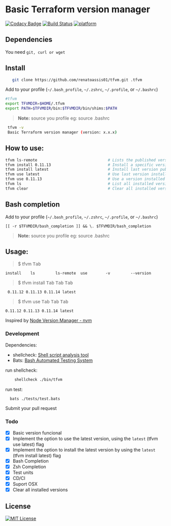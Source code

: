 # Basic Terraform version manager

[![Codacy Badge](https://api.codacy.com/project/badge/Grade/e54dd13e95b74a3d897cb89c7dd836a2)](https://app.codacy.com/app/renatoassis/tfvm?utm_source=github.com&utm_medium=referral&utm_content=renatoassis01/tfvm&utm_campaign=Badge_Grade_Dashboard)
[![Build Status](https://dev.azure.com/renatoassis/Basic%20Terraform%20version%20manager/_apis/build/status/renatoassis01.tfvm?branchName=master)](https://dev.azure.com/renatoassis/Basic%20Terraform%20version%20manager/_build/latest?definitionId=1&branchName=master)
[![platform](https://img.shields.io/badge/platform-linux%20%7C%20macosx-9cf.svg)](https://img.shields.io/badge/platform-linux%20%7C%20macosx-9cf.svg)

## Dependencies

You need `git, curl or wget`

## Install

 ```sh
    git clone https://github.com/renatoassis01/tfvm.git .tfvm
 ```

Add to your profile (`~/.bash_profile`, `~/.zshrc`, `~/.profile`, or `~/.bashrc`)

```sh
#tfvm
export TFVMDIR=$HOME/.tfvm
export PATH=$TFVMDIR/bin:$TFVMDIR/bin/shims:$PATH
```

> **Note:**  source you profile eg: source .bashrc

```sh
 tfvm -v
 Basic Terraform version manager (version: x.x.x)

```

## How to use:

```sh
tfvm ls-remote                               # Lists the published version
tfvm install 0.11.13                         # Install a specific version number
tfvm install latest                          # Install last version published
tfvm use latest                              # Use last version installed
tfvm use 0.11.13                             # Use a version installed
tfvm ls                                      # List all installed versions
tfvm clear                                   # Clear all installed versions except enabled version
```                                     


## Bash completion

Add to your profile (`~/.bash_profile`, `~/.zshrc`, `~/.profile`, or `~/.bashrc`)

```
[[ -r $TFVMDIR/bash_completion ]] && \. $TFVMDIR/bash_completion

```
> **Note:**  source you profile eg: source .bashrc

## Usage:

> $ tfvm <kbd>Tab</kbd>

```
install    ls         ls-remote  use        -v         --version 
```

> $ tfvm install <kbd>Tab</kbd> <kbd>Tab</kbd> <kbd>Tab</kbd>

```
 0.11.12 0.11.13 0.11.14 latest  
```

> $ tfvm use <kbd>Tab</kbd> <kbd>Tab</kbd> <kbd>Tab</kbd>

```
0.11.12 0.11.13 0.11.14 latest  
```

Inspired by [Node Version Manager - nvm](https://github.com/nvm-sh/nvm)


### Development

   Dependencies: 
   
   - shellcheck: [Shell script analysis tool](https://www.shellcheck.net/) 
   - Bats: [Bash Automated Testing System](https://github.com/bats-core/bats-core)

   
   run shellcheck:

   ```sh
       shellcheck ./bin/tfvm
   ```
   
   
   run test:

   ```sh
     bats ./tests/test.bats
   ```
  
  Submit your pull request


### Todo

- [x] Basic version funcional
- [x] Implement the option to use the latest version, using the `latest` (tfvm use latest) flag
- [x] Implement the option to install the latest version by using the `latest` (tfvm install latest) flag 
- [x] Bash Completion
- [x] Zsh Completion
- [x] Test units
- [x] CD/CI
- [x] Suport OSX
- [x] Clear all installed versions
## License

[![MIT License](http://img.shields.io/badge/license-MIT-blue.svg?style=flat)](LICENSE)